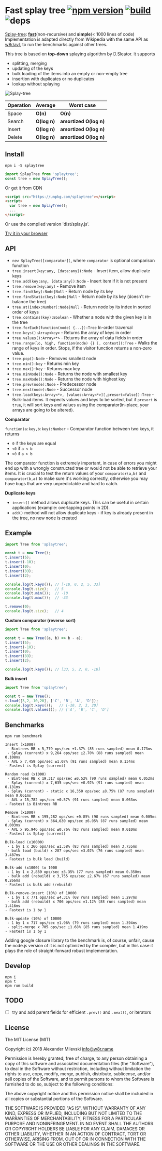 # Fast splay tree [![npm version](https://badge.fury.io/js/splaytree.svg)](https://badge.fury.io/js/splaytree) [![build](https://travis-ci.org/w8r/splay-tree.svg?branch=master)](https://travis-ci.org/w8r/splay-tree)![deps](https://david-dm.org/w8r/splay-tree/status.svg)

[Splay-tree](https://en.wikipedia.org/wiki/Splay_tree): **[fast](#benchmarks)**(non-recursive) and **simple**(< 1000 lines of code)
Implementation is adapted directly from Wikipedia with the same API as [w8r/avl](https://github.com/w8r/avl), to run the benchmarks against other trees.


This tree is based on **top-down** splaying algorithm by D.Sleator. It supports
 - splitting, merging
 - updating of the keys
 - bulk loading of the items into an empty or non-empty tree
 - insertion with duplicates or no duplicates
 - lookup without splaying

![Splay-tree](https://i.stack.imgur.com/CNSAZ.png)

| Operation     | Average       | Worst case             |
| ------------- | ------------- | ---------------------- |
| Space         | **O(n)**      | **O(n)**               |
| Search        | **O(log n)**  | **amortized O(log n)** |
| Insert        | **O(log n)**  | **amortized O(log n)** |
| Delete        | **O(log n)**  | **amortized O(log n)** |


## Install

```shell
npm i -S splaytree
```

```js
import SplayTree from 'splaytree';
const tree = new SplayTree();
```

Or get it from CDN
```html
<script src="https://unpkg.com/splaytree"></script>
<script>
  var tree = new SplayTree();
  ...
</script>
```
Or use the compiled version 'dist/splay.js'.

[Try it in your browser](https://npm.runkit.com/splaytree)

## API

* `new SplayTree([comparator])`, where `comparator` is optional comparison function
* `tree.insert(key:any, [data:any]):Node` - Insert item, allow duplicate keys
* `tree.add(key:any, [data:any]):Node` - Insert item if it is not present
* `tree.remove(key:any)` - Remove item
* `tree.find(key):Node|Null` - Return node by its key
* `tree.findStatic(key):Node|Null` - Return node by its key (doesn't re-balance the tree)
* `tree.at(index:Number):Node|Null` - Return node by its index in sorted order of keys
* `tree.contains(key):Boolean` - Whether a node with the given key is in the tree
* `tree.forEach(function(node) {...}):Tree` In-order traversal
* `tree.keys():Array<key>` - Returns the array of keys in order
* `tree.values():Array<*>` - Returns the array of data fields in order
* `tree.range(lo, high, function(node) {} [, context]):Tree` - Walks the range of keys in order. Stops, if the visitor function returns a non-zero value.
* `tree.pop():Node` - Removes smallest node
* `tree.min():key` - Returns min key
* `tree.max():key` - Returns max key
* `tree.minNode():Node` - Returns the node with smallest key
* `tree.maxNode():Node` - Returns the node with highest key
* `tree.prev(node):Node` - Predecessor node
* `tree.next(node):Node` - Successor node
* `tree.load(keys:Array<*>, [values:Array<*>][,presort=false]):Tree` - Bulk-load items. It expects values and keys to be sorted, but if `presort` is `true`, it will sort keys and values using the comparator(in-place, your arrays are going to be altered).

**Comparator**

`function(a:key,b:key):Number` - Comparator function between two keys, it returns
 * `0` if the keys are equal
 * `<0` if `a < b`
 * `>0` if `a > b`

 The comparator function is extremely important, in case of errors you might end
 up with a wrongly constructed tree or would not be able to retrieve your items.
 It is crucial to test the return values of your `comparator(a,b)` and `comparator(b,a)`
 to make sure it's working correctly, otherwise you may have bugs that are very
 unpredictable and hard to catch.

 **Duplicate keys**

* `insert()` method allows duplicate keys. This can be useful in certain applications (example: overlapping
 points in 2D).
* `add()` method will not allow duplicate keys - if key is already present in the tree, no new node is created

## Example

```js
import Tree from 'splaytree';

const t = new Tree();
t.insert(5);
t.insert(-10);
t.insert(0);
t.insert(33);
t.insert(2);

console.log(t.keys()); // [-10, 0, 2, 5, 33]
console.log(t.size);   // 5
console.log(t.min());  // -10
console.log(t.max());  // -33

t.remove(0);
console.log(t.size);   // 4
```

**Custom comparator (reverse sort)**

```js
import Tree from 'splaytree';

const t = new Tree((a, b) => b - a);
t.insert(5);
t.insert(-10);
t.insert(0);
t.insert(33);
t.insert(2);

console.log(t.keys()); // [33, 5, 2, 0, -10]
```

**Bulk insert**

```js
import Tree from 'splaytree';

const t = new Tree();
t.load([3,2,-10,20], ['C', 'B', 'A', 'D']);
console.log(t.keys());   // [-10, 2, 3, 20]
console.log(t.values()); // ['A', 'B', 'C', 'D']
```

## Benchmarks

```shell
npm run benchmark
```

```
Insert (x1000)
 - Bintrees RB x 5,779 ops/sec ±1.37% (85 runs sampled) mean 0.173ms
 - Splay (current) x 9,264 ops/sec ±2.70% (88 runs sampled) mean 0.108ms
 - AVL x 7,459 ops/sec ±1.07% (91 runs sampled) mean 0.134ms
- Fastest is Splay (current)

Random read (x1000)
 - Bintrees RB x 19,317 ops/sec ±0.52% (90 runs sampled) mean 0.052ms
 - Splay (current) x 7,635 ops/sec ±0.92% (91 runs sampled) mean 0.131ms
 - Splay (current) - static x 16,350 ops/sec ±0.75% (87 runs sampled) mean 0.061ms
 - AVL x 15,782 ops/sec ±0.57% (91 runs sampled) mean 0.063ms
- Fastest is Bintrees RB

Remove (x1000)
 - Bintrees RB x 195,282 ops/sec ±0.85% (90 runs sampled) mean 0.005ms
 - Splay (current) x 364,630 ops/sec ±6.05% (87 runs sampled) mean 0.003ms
 - AVL x 95,946 ops/sec ±0.76% (93 runs sampled) mean 0.010ms
- Fastest is Splay (current)

Bulk-load (x10000)
 - 1 by 1 x 266 ops/sec ±1.58% (83 runs sampled) mean 3.755ms
 - bulk load (build) x 287 ops/sec ±3.02% (76 runs sampled) mean 3.487ms
- Fastest is bulk load (build)

Bulk-add (x1000) to 1000
 - 1 by 1 x 2,859 ops/sec ±3.35% (77 runs sampled) mean 0.350ms
 - bulk add (rebuild) x 3,755 ops/sec ±2.67% (67 runs sampled) mean 0.266ms
- Fastest is bulk add (rebuild)

Bulk-remove-insert (10%) of 10000
 - 1 by 1 x 771 ops/sec ±4.31% (68 runs sampled) mean 1.297ms
 - bulk add (rebuild) x 706 ops/sec ±1.12% (88 runs sampled) mean 1.416ms
- Fastest is 1 by 1

Bulk-update (10%) of 10000
 - 1 by 1 x 717 ops/sec ±1.96% (79 runs sampled) mean 1.394ms
 - split-merge x 705 ops/sec ±1.68% (85 runs sampled) mean 1.419ms
- Fastest is 1 by 1
```

Adding google closure library to the benchmark is, of course, unfair, cause the
node.js version of it is not optimized by the compiler, but in this case it
plays the role of straight-forward robust implementation.

## Develop

```shell
npm i
npm t
npm run build
```

## TODO

- [ ] try and add parent fields for efficient `.prev()` and `.next()`, or iterators


## License

The MIT License (MIT)

Copyright (c) 2018 Alexander Milevski <info@w8r.name>

Permission is hereby granted, free of charge, to any person obtaining a copy of
this software and associated documentation files (the "Software"), to deal in
the Software without restriction, including without limitation the rights to
use, copy, modify, merge, publish, distribute, sublicense, and/or sell copies of
the Software, and to permit persons to whom the Software is furnished to do so,
subject to the following conditions:

The above copyright notice and this permission notice shall be included in all
copies or substantial portions of the Software.

THE SOFTWARE IS PROVIDED "AS IS", WITHOUT WARRANTY OF ANY KIND, EXPRESS OR
IMPLIED, INCLUDING BUT NOT LIMITED TO THE WARRANTIES OF MERCHANTABILITY, FITNESS
FOR A PARTICULAR PURPOSE AND NONINFRINGEMENT. IN NO EVENT SHALL THE AUTHORS OR
COPYRIGHT HOLDERS BE LIABLE FOR ANY CLAIM, DAMAGES OR OTHER LIABILITY, WHETHER
IN AN ACTION OF CONTRACT, TORT OR OTHERWISE, ARISING FROM, OUT OF OR IN
CONNECTION WITH THE SOFTWARE OR THE USE OR OTHER DEALINGS IN THE SOFTWARE.

